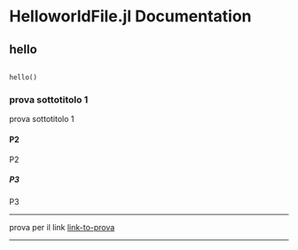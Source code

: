 # HelloworldFile.jl Documentation

## hello
```@docs

hello()

```

### prova sottotitolo 1 
prova sottotitolo 1


#### P2
P2


##### P3
P3


---

prova per il link [link-to-prova](@ref)

---
